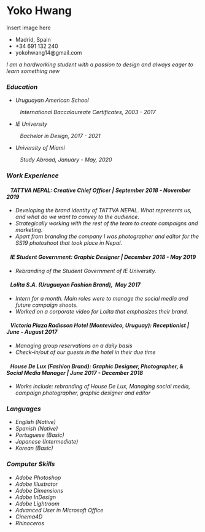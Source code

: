<!doctype html>
<html>
<head>
<meta charset="UTF-8">
<title>Yoko Hwang: Resume</title>
	
</head>

<body>
	<h1>Yoko Hwang</h1>
	<p>Insert image here</p>
	
   <ul>
	<li>Madrid, Spain</li>
	<li>+34 691 132 240</li>
	<li>yokohwang14@gmail.com</li>
   </ul>
	
<p><em>I am a hardworking student with a passion to design and always eager to learn something new<em></p>
<section>	
<h3>Education</h3>
	<ul>
		<li>Uruguayan American School</li>
			<p><em>&nbsp;&nbsp;&nbsp;International Baccalaureate Certificates, 2003 - 2017</em></p>
		<li>IE University</li>
			<p><em>&nbsp;&nbsp;&nbsp;Bachelor in Design, 2017 - 2021</em></p>
		<li>University of Miami</li>
			<p><em>&nbsp;&nbsp;&nbsp;Study Abroad, January - May, 2020</em></p>
	</ul>
</section>
<h3>Work Experience</h3>
	<h4>&nbsp;&nbsp;&nbsp;TATTVA NEPAL: Creative Chief Officer | September 2018 - November 2019</h4>
	<ul>
		<li>Developing the brand identity of TATTVA NEPAL. What represents us, and what do we want to convey to the audience.</li>
		<li>Strategically working with the rest of the team to create campaigns and marketing.</li>
		<li>Apart from branding the company I was photographer and editor for the SS19 photoshoot that took place in Nepal.</li>
	</ul>
	<h4>&nbsp;&nbsp;&nbsp;IE Student Government: Graphic Designer | December 2018 - May 2019</h4>
	<ul>
		<li>Rebranding of the Student Government of IE University.</li>
	</ul>
	<h4>&nbsp;&nbsp;&nbsp;Lolita S.A. (Uruguayan Fashion Brand),&nbsp; May 2017</h4>
	<ul>
	  <li>Intern for a month. Main roles were to manage the social media and future campaign shoots.</li>
		<li>Worked on a corporate video for Lolita that emphasizes their brand.</li>
	</ul>
	<h4>&nbsp;&nbsp;&nbsp;Victoria Plaza Radisson Hotel (Montevideo, Uruguay): Receptionist | June - August 2017</h4>
	<ul>
		<li>Managing group reservations on a daily basis</li>
		<li>Check-in/out of our guests in the hotel in their due time</li>
	</ul>
	<h4>&nbsp;&nbsp;&nbsp;House De Lux (Fashion Brand): Graphic Designer, Photographer, & Social Media Manager | June 2017 - December 2018</h4>
	<ul>
		<li>Works include: rebranding of House De Lux, Managing social media, campaign photographer, graphic designer and editor </li>
	</ul>
<h3>Languages</h3>
	<ul>
		<li>English (Native)</li>
		<li>Spanish (Native)</li>
		<li>Portuguese (Basic)</li>
		<li>Japanese (Intermediate)</li>
		<li>Korean (Basic)</li>
	</ul>
<h3>Computer Skills</h3>
	<ul>
		<li>Adobe Photoshop</li>
		<li>Adobe Illustrator</li>
		<li>Adobe Dimensions</li>
		<li>Adobe InDesign</li>
		<li>Adobe Lightroom</li>
		<li>Advanced User in Microsoft Office</li>
		<li>Cinema4D</li>
		<li>Rhinoceros</li>
	</ul>
</body>
</html>
